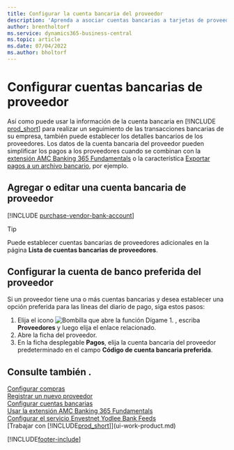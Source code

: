 ```yaml
---
title: Configurar la cuenta bancaria del proveedor
description: 'Aprenda a asociar cuentas bancarias a tarjetas de proveedores en Business Central, incluida la información de contacto, SWIFT y códigos IBAN.'
author: brentholtorf
ms.service: dynamics365-business-central
ms.topic: article
ms.date: 07/04/2022
ms.author: bholtorf
---
```

# <a name="set-up-vendor-bank-accounts"></a>Configurar cuentas bancarias de proveedor

Así como puede usar la información de la cuenta bancaria en [!INCLUDE [prod_short](includes/prod_short.md)] para realizar un seguimiento de las transacciones bancarias de su empresa, también puede establecer los detalles bancarios de los proveedores. Los datos de la cuenta bancaria del proveedor pueden simplificar los pagos a los proveedores cuando se combinan con la [extensión AMC Banking 365 Fundamentals](ui-extensions-amc-banking.md) o la característica [Exportar pagos a un archivo bancario](finance-make-payments-with-bank-data-conversion-service-or-sepa-credit-transfer.md), por ejemplo.

## <a name="add-or-edit-a-vendor-bank-account"></a>Agregar o editar una cuenta bancaria de proveedor

[!INCLUDE [purchase-vendor-bank-account](includes/purchase-vendor-bank-account.md)]

> [!TIP]
> Puede establecer cuentas bancarias de proveedores adicionales en la página **Lista de cuentas bancarias de proveedores**.

## <a name="set-up-a-preferred-vendor-bank-account"></a>Configurar la cuenta de banco preferida del proveedor

Si un proveedor tiene una o más cuentas bancarias y desea establecer una opción preferida para las líneas del diario de pago, siga estos pasos:

1. Elija el icono ![Bombilla que abre la función Dígame 1.](media/ui-search/search_small.png "Dígame qué desea hacer") , escriba **Proveedores** y luego elija el enlace relacionado.
2. Abre la ficha del proveedor.
3. En la ficha desplegable **Pagos**, elija la cuenta bancaria del proveedor predeterminado en el campo **Código de cuenta bancaria preferida**.

## <a name="see-also"></a>Consulte también .

[Configurar compras](purchasing-setup-purchasing.md)  
[Registrar un nuevo proveedor](purchasing-how-register-new-vendors.md)  
[Configurar cuentas bancarias](bank-how-setup-bank-accounts.md)  
[Usar la extensión AMC Banking 365 Fundamentals](ui-extensions-amc-banking.md)  
[Configurar el servicio Envestnet Yodlee Bank Feeds](bank-how-setup-bank-statement-service.md)  
[Trabajar con [!INCLUDE[prod_short](includes/prod_short.md)]](ui-work-product.md)

[!INCLUDE[footer-include](includes/footer-banner.md)]
